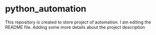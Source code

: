 # python_automation
This repository is created to store project of automation.
I am editing the README file. Adding some more details about the project description

